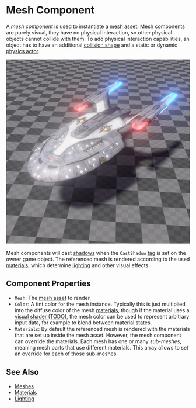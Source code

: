 # Mesh Component

A *mesh component* is used to instantiate a [mesh asset](mesh-asset.md). Mesh components are purely visual, they have no physical interaction, so other physical objects cannot collide with them. To add physical interaction capabilities, an object has to have an additional [collision shape](../../physics/collision-shapes/physx-shapes.md) and a static or dynamic [physics actor](../../physics/actors/physx-actors.md).

![Mesh](media/mesh.jpg)

Mesh components will cast [shadows](../lighting/dynamic-shadows.md) when the `CastShadow` [tag](../../projects/tags.md) is set on the owner game object. The referenced mesh is rendered according to the used [materials](../../materials/materials-overview.md), which determine [lighting](../lighting/lighting-overview.md) and other visual effects.

## Component Properties

* `Mesh`: The [mesh asset](mesh-asset.md) to render.
* `Color`: A tint color for the mesh instance. Typically this is just multiplied into the diffuse color of the mesh [materials](../../materials/materials-overview.md), though if the material uses a [visual shader (TODO)](../../materials/visual-shaders.md), the mesh color can be used to represent arbitrary input data, for example to blend between material states.
* `Materials`: By default the referenced mesh is rendered with the materials that are set up inside the mesh asset. However, the mesh component can override the materials. Each mesh has one or many *sub-meshes*, meaning mesh parts that use different materials. This array allows to set an override for each of those sub-meshes.

## See Also


* [Meshes](meshes-overview.md)
* [Materials](../../materials/materials-overview.md)
* [Lighting](../lighting/lighting-overview.md)
